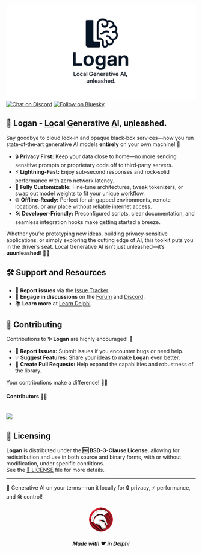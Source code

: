 ![Logan](media/logan.png)  
[![Chat on Discord](https://img.shields.io/discord/754884471324672040?style=for-the-badge)](https://discord.gg/tPWjMwK)
[![Follow on Bluesky](https://img.shields.io/badge/Bluesky-tinyBigGAMES-blue?style=for-the-badge&logo=bluesky)](https://bsky.app/profile/tinybiggames.com)  


## 🚀 Logan - <u>Lo</u>cal <u>G</u>enerative <u>A</u>I, u<u>n</u>leashed.

Say goodbye to cloud lock‑in and opaque black‑box services—now you run state‑of‑the‑art generative AI models **entirely** on your own machine! 🎉  

- 🔒 **Privacy First:** Keep your data close to home—no more sending sensitive prompts or proprietary code off to third‑party servers.  
- ⚡ **Lightning‑Fast:** Enjoy sub‑second responses and rock‑solid performance with zero network latency.  
- 🔧 **Fully Customizable:** Fine‑tune architectures, tweak tokenizers, or swap out model weights to fit your unique workflow.  
- 🌐 **Offline‑Ready:** Perfect for air‑gapped environments, remote locations, or any place without reliable internet access.  
- 🛠 **Developer‑Friendly:** Preconfigured scripts, clear documentation, and seamless integration hooks make getting started a breeze.  

Whether you’re prototyping new ideas, building privacy‑sensitive applications, or simply exploring the cutting edge of AI, this toolkit puts you in the driver’s seat. Local Generative AI isn’t just unleashed—it’s **uuunleashed**! 🚀✨

## 🛠️ Support and Resources

- 🐞 **Report issues** via the [Issue Tracker](https://github.com/tinyBigGAMES/Logan/issues).
- 💬 **Engage in discussions** on the [Forum](https://github.com/tinyBigGAMES/Logan/discussions) and [Discord](https://discord.gg/tPWjMwK).
- 📚 **Learn more** at [Learn Delphi](https://learndelphi.org).

## 🤝 Contributing  

Contributions to **✨ Logan** are highly encouraged! 🌟  
- 🐛 **Report Issues:** Submit issues if you encounter bugs or need help.  
- 💡 **Suggest Features:** Share your ideas to make **Logan** even better.  
- 🔧 **Create Pull Requests:** Help expand the capabilities and robustness of the library.  

Your contributions make a difference! 🙌✨

#### Contributors 👥🤝
<br/>

<a href="https://github.com/tinyBigGAMES/Logan/graphs/contributors">
  <img src="https://contrib.rocks/image?repo=tinyBigGAMES/Logan&max=250&columns=10&anon=1" />
</a>

## 📜 Licensing

**Logan** is distributed under the **🆓 BSD-3-Clause License**, allowing for redistribution and use in both source and binary forms, with or without modification, under specific conditions.  
See the [📜 LICENSE](https://github.com/tinyBigGAMES/Logan?tab=BSD-3-Clause-1-ov-file#BSD-3-Clause-1-ov-file) file for more details.

---

🚀 Generative AI on your terms—run it locally for 🔒 privacy, ⚡ performance, and 🛠️ control!  

<p align="center">
<img src="media/delphi.png" alt="Delphi">
</p>
<h5 align="center">
  
Made with ❤️ in Delphi  